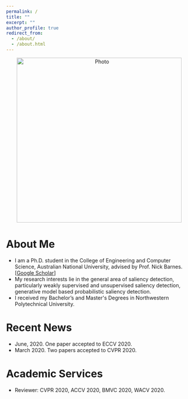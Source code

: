```yaml
---
permalink: /
title: ""
excerpt: ""
author_profile: true
redirect_from: 
  - /about/
  - /about.html
---
```


<p align="center">
  <img src="https://JingZhang617.github.io/file/jing_img.jpeg?raw=true" alt="Photo" style="width: 450px;"/> 
</p>

# About Me
* I am a Ph.D. student in the College of Engineering and Computer Science, Australian National University, advised by Prof. Nick Barnes. [[Google Scholar](https://scholar.google.com.au/citations?user=Qa1DMv8AAAAJ&hl=en)]
* My research interests lie in the general area of saliency detection, particularly weakly supervised and unsupervised saliency detection, generative model based probabilistic saliency detection.
* I received my Bachelor’s and Master's Degrees in Northwestern Polytechnical University.

# Recent News
* June, 2020. One paper accepted to ECCV 2020.
* March 2020. Two papers accepted to CVPR 2020.

# Academic Services
* Reviewer: CVPR 2020, ACCV 2020, BMVC 2020, WACV 2020.
